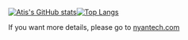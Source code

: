 [![Atis's GitHub stats](https://github-readme-stats.vercel.app/api?username=Atis9&theme=dracula)](https://github.com/anuraghazra/github-readme-stats)[![Top Langs](https://github-readme-stats.vercel.app/api/top-langs/?username=Atis9&layout=compact&theme=dracula)](https://github.com/anuraghazra/github-readme-stats)


If you want more details, please go to [nyantech.com](https://nyantech.com)

